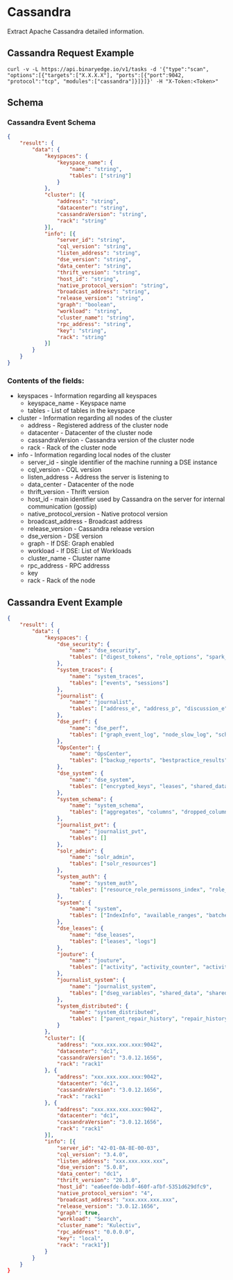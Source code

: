 # Cassandra

Extract Apache Cassandra detailed information.

## Cassandra Request Example

```
curl -v -L https://api.binaryedge.io/v1/tasks -d '{"type":"scan", "options":[{"targets":["X.X.X.X"], "ports":[{"port":9042, "protocol":"tcp", "modules":["cassandra"]}]}]}' -H "X-Token:<Token>"
```

## Schema

### Cassandra Event Schema

```json
{
    "result": {
        "data": {
            "keyspaces": {
                "keyspace_name": {
                    "name": "string",
                    "tables": ["string"]
                }
            },
            "cluster": [{
                "address": "string", 
                "datacenter": "string", 
                "cassandraVersion": "string", 
                "rack": "string"
            }], 
            "info": [{
                "server_id": "string", 
                "cql_version": "string", 
                "listen_address": "string", 
                "dse_version": "string", 
                "data_center": "string", 
                "thrift_version": "string", 
                "host_id": "string", 
                "native_protocol_version": "string", 
                "broadcast_address": "string", 
                "release_version": "string", 
                "graph": "boolean", 
                "workload": "string", 
                "cluster_name": "string", 
                "rpc_address": "string", 
                "key": "string", 
                "rack": "string"
            }]
        }
    }
}
```

### Contents of the fields:

* keyspaces - Information regarding all keyspaces
  * keyspace_name - Keyspace name
  * tables - List of tables in the keyspace
* cluster - Information regarding all nodes of the cluster
  * address - Registered address of the cluster node
  * datacenter - Datacenter of the cluster node
  * cassandraVersion - Cassandra version of the cluster node
  * rack - Rack of the cluster node
* info - Information regarding local nodes of the cluster
  * server_id -  single identifier of the machine running a DSE instance
  * cql_version - CQL version 
  * listen_address - Address the server is listening to
  * data_center - Datacenter of the node
  * thrift_version - Thrift version
  * host_id - main identifier used by Cassandra on the server for internal communication (gossip)
  * native_protocol_version - Native protocol version
  * broadcast_address - Broadcast address
  * release_version - Cassandra release version
  * dse_version - DSE version
  * graph - If DSE: Graph enabled
  * workload - If DSE: List of Workloads
  * cluster_name - Cluster name
  * rpc_address - RPC addresss
  * key
  * rack - Rack of the node

## Cassandra Event Example

```json
{
    "result": {
        "data": {
            "keyspaces": {
                "dse_security": {
                    "name": "dse_security",
                    "tables": ["digest_tokens", "role_options", "spark_security"]
                }, 
                "system_traces": {
                    "name": "system_traces", 
                    "tables": ["events", "sessions"]
                }, 
                "journalist": {
                    "name": "journalist",
                    "tables": ["address_e", "address_p", "discussion_e", "discussion_p", "id_allocation", "journalist_e", "journalist_p", "organization_e", "organization_p", "project_e", "project_p", "reply_e", "reply_p", "requirement_e", "requirement_p", "tag_e", "tag_p"]
                },
                "dse_perf": {
                    "name": "dse_perf",
                    "tables": ["graph_event_log", "node_slow_log", "schema_migration_log", "slow_transaction_log"]
                }, 
                "OpsCenter": {
                    "name": "OpsCenter", 
                    "tables": ["backup_reports", "bestpractice_results", "events", "events_timeline", "pdps", "rollup_state", "rollups300", "rollups60", "rollups7200", "rollups86400", "settings"]
                }, 
                "dse_system": {
                    "name": "dse_system", 
                    "tables": ["encrypted_keys", "leases", "shared_data", "shared_data_versions"]
                }, 
                "system_schema": {
                    "name": "system_schema", 
                    "tables": ["aggregates", "columns", "dropped_columns", "functions", "indexes", "keyspaces", "tables", "triggers", "types", "views"]
                }, 
                "journalist_pvt": {
                    "name": "journalist_pvt", 
                    "tables": []
                }, 
                "solr_admin": {
                    "name": "solr_admin", 
                    "tables": ["solr_resources"]
                }, 
                "system_auth": {
                    "name": "system_auth", 
                    "tables": ["resource_role_permissons_index", "role_members", "role_permissions", "roles"]
                },
                "system": {
                    "name": "system", 
                    "tables": ["IndexInfo", "available_ranges", "batches", "batchlog", "built_views", "compaction_history", "hints", "local", "paxos", "peer_events", "peers", "range_xfers", "size_estimates", "sstable_activity", "views_builds_in_progress"]
                }, 
                "dse_leases": {
                    "name": "dse_leases", 
                    "tables": ["leases", "logs"]
                }, 
                "jouture": {
                    "name": "jouture", 
                    "tables": ["activity", "activity_counter", "activity_notification", "activity_notification_counter", "activity_task", "connection", "grants", "match", "match_counter", "matchobject", "message", "message_counter", "message_thread", "tag", "user", "user_setting"]
                }, 
                "journalist_system": {
                    "name": "journalist_system", 
                    "tables": ["dseg_variables", "shared_data", "shared_data_versions"]
                }, 
                "system_distributed": {
                    "name": "system_distributed", 
                    "tables": ["parent_repair_history", "repair_history"]
                }
            },
            "cluster": [{
                "address": "xxx.xxx.xxx.xxx:9042", 
                "datacenter": "dc1", 
                "cassandraVersion": "3.0.12.1656", 
                "rack": "rack1"
            }, {
                "address": "xxx.xxx.xxx.xxx:9042", 
                "datacenter": "dc1", 
                "cassandraVersion": "3.0.12.1656", 
                "rack": "rack1"
            }, {
                "address": "xxx.xxx.xxx.xxx:9042", 
                "datacenter": "dc1", 
                "cassandraVersion": "3.0.12.1656", 
                "rack": "rack1"
            }], 
            "info": [{
                "server_id": "42-01-0A-8E-00-03", 
                "cql_version": "3.4.0", 
                "listen_address": "xxx.xxx.xxx.xxx", 
                "dse_version": "5.0.8", 
                "data_center": "dc1", 
                "thrift_version": "20.1.0", 
                "host_id": "ea6eefde-bdbf-460f-afbf-5351d629dfc9", 
                "native_protocol_version": "4", 
                "broadcast_address": "xxx.xxx.xxx.xxx", 
                "release_version": "3.0.12.1656", 
                "graph": true, 
                "workload": "Search", 
                "cluster_name": "Kulectiv", 
                "rpc_address": "0.0.0.0", 
                "key": "local", 
                "rack": "rack1"}]
            }
        }
    }
}
```
